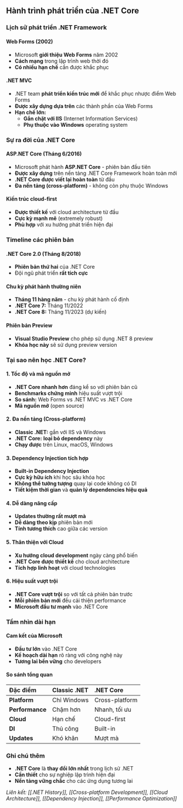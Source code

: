 ## Hành trình phát triển của .NET Core

### Lịch sử phát triển .NET Framework

#### Web Forms (2002)

- Microsoft **giới thiệu Web Forms** năm 2002
- **Cách mạng** trong lập trình web thời đó
- **Có nhiều hạn chế** cần được khắc phục


#### .NET MVC

- .NET team **phát triển kiến trúc mới** để khắc phục nhược điểm Web Forms
- **Được xây dựng dựa trên** các thành phần của Web Forms
- **Hạn chế lớn:**
    - **Gắn chặt với IIS** (Internet Information Services)
    - **Phụ thuộc vào Windows** operating system


### Sự ra đời của .NET Core

#### ASP.NET Core (Tháng 6/2016)

- Microsoft phát hành **ASP.NET Core** - phiên bản đầu tiên
- **Được xây dựng** trên nền tảng .NET Core Framework hoàn toàn mới
- **.NET Core được viết lại hoàn toàn** từ đầu
- **Đa nền tảng (cross-platform)** - không còn phụ thuộc Windows


#### Kiến trúc cloud-first

- **Được thiết kế** với cloud architecture từ đầu
- **Cực kỳ mạnh mẽ** (extremely robust)
- **Phù hợp** với xu hướng phát triển hiện đại


### Timeline các phiên bản

#### .NET Core 2.0 (Tháng 8/2018)

- **Phiên bản thứ hai** của .NET Core
- Đội ngũ phát triển **rất tích cực**


#### Chu kỳ phát hành thường niên

- **Tháng 11 hàng năm** - chu kỳ phát hành cố định
- **.NET Core 7:** Tháng 11/2022
- **.NET Core 8:** Tháng 11/2023 (dự kiến)


#### Phiên bản Preview

- **Visual Studio Preview** cho phép sử dụng .NET 8 preview
- **Khóa học này** sẽ sử dụng preview version


### Tại sao nên học .NET Core?

#### 1. Tốc độ và mã nguồn mở

- **.NET Core nhanh hơn** đáng kể so với phiên bản cũ
- **Benchmarks chứng minh** hiệu suất vượt trội
- **So sánh:** Web Forms vs .NET MVC vs .NET Core
- **Mã nguồn mở** (open source)


#### 2. Đa nền tảng (Cross-platform)

- **Classic .NET:** gắn với IIS và Windows
- **.NET Core:** **loại bỏ dependency** này
- **Chạy được** trên Linux, macOS, Windows


#### 3. Dependency Injection tích hợp

- **Built-in Dependency Injection**
- **Cực kỳ hữu ích** khi học sâu khóa học
- **Không thể tưởng tượng** quay lại code không có DI
- **Tiết kiệm thời gian** và **quản lý dependencies hiệu quả**


#### 4. Dễ dàng nâng cấp

- **Updates thường rất mượt mà**
- **Dễ dàng theo kịp** phiên bản mới
- **Tính tương thích** cao giữa các version


#### 5. Thân thiện với Cloud

- **Xu hướng cloud development** ngày càng phổ biến
- **.NET Core được thiết kế** cho cloud architecture
- **Tích hợp linh hoạt** với cloud technologies


#### 6. Hiệu suất vượt trội

- **.NET Core vượt trội** so với tất cả phiên bản trước
- **Mỗi phiên bản mới** đều cải thiện performance
- **Microsoft đầu tư mạnh** vào .NET Core


### Tầm nhìn dài hạn

#### Cam kết của Microsoft

- **Đầu tư lớn** vào .NET Core
- **Kế hoạch dài hạn** rõ ràng với công nghệ này
- **Tương lai bền vững** cho developers


#### So sánh tổng quan

| Đặc điểm | Classic .NET | .NET Core |
| :-- | :-- | :-- |
| **Platform** | Chỉ Windows | Cross-platform |
| **Performance** | Chậm hơn | Nhanh, tối ưu |
| **Cloud** | Hạn chế | Cloud-first |
| **DI** | Thủ công | Built-in |
| **Updates** | Khó khăn | Mượt mà |

### Ghi chú thêm

- **.NET Core** là **thay đổi lớn nhất** trong lịch sử .NET
- **Cần thiết** cho sự nghiệp lập trình hiện đại
- **Nền tảng vững chắc** cho các ứng dụng tương lai

*Liên kết: [[.NET History]], [[Cross-platform Development]], [[Cloud Architecture]], [[Dependency Injection]], [[Performance Optimization]]*

